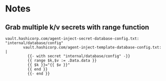 # Notes

## Grab multiple k/v secrets with range function
```
vault.hashicorp.com/agent-inject-secret-database-config.txt: "internal/database/config"
        vault.hashicorp.com/agent-inject-template-database-config.txt: |
          {{- with secret "internal/database/config" -}}
          {{ range $k,$v := .Data.data }}
          {{ $k }}="{{ $v }}" 
          {{ end }}
          {{- end }}
```